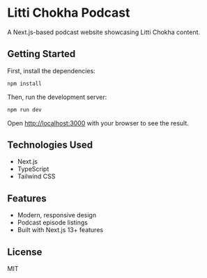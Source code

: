 # Litti Chokha Podcast

A Next.js-based podcast website showcasing Litti Chokha content.

## Getting Started

First, install the dependencies:

```bash
npm install
```

Then, run the development server:

```bash
npm run dev
```

Open [http://localhost:3000](http://localhost:3000) with your browser to see the result.

## Technologies Used

- Next.js
- TypeScript
- Tailwind CSS

## Features

- Modern, responsive design
- Podcast episode listings
- Built with Next.js 13+ features

## License

MIT
